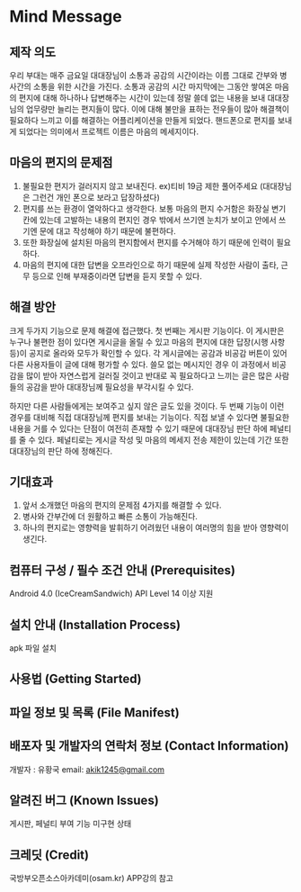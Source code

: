Mind Message
=======

제작 의도
---
 우리 부대는 매주 금요일 대대장님이 소통과 공감의 시간이라는 이름 그대로 간부와 병사간의 소통을 위한 시간을 가진다. 소통과 공감의 시간 마지막에는 그동안 쌓여온 마음의 편지에 대해 하나하나 답변해주는 시간이 있는데 정말 쓸데 없는 내용을 보내 대대장님의 업무량만 늘리는 편지들이 많다. 이에 대해 불만을 표하는 전우들이 많아 해결책이 필요하다 느끼고 이를 해결하는 어플리케이션을 만들게 되었다. 핸드폰으로 편지를 보내게 되었다는 의미에서 프로젝트 이름은 마음의 메세지이다.


마음의 편지의 문제점
---
1. 불필요한 편지가 걸러지지 않고 보내진다. ex)티비 19금 제한 풀어주세요 (대대장님은 그런건 개인 폰으로 보라고 답장하셨다)
2. 편지를 쓰는 환경이 열악하다고 생각한다. 보통 마음의 편지 수거함은 화장실 변기 칸에 있는데 고발하는 내용의 편지인 경우 밖에서 쓰기엔 눈치가 보이고 안에서 쓰기엔 문에 대고 작성해야 하기 때문에 불편하다.
3. 또한 화장실에 설치된 마음의 편지함에서 편지를 수거해야 하기 때문에 인력이 필요하다. 
4. 마음의 편지에 대한 답변을 오프라인으로 하기 때문에 실제 작성한 사람이 출타, 근무 등으로 인해 부재중이라면 답변을 듣지 못할 수 있다.

해결 방안
---
 크게 두가지 기능으로 문제 해결에 접근했다. 첫 번째는 게시판 기능이다. 이 게시판은 누구나 불편한 점이 있다면 게시글을 올릴 수 있고 마음의 편지에 대한 답장(시행 사항 등)이 공지로 올라와 모두가 확인할 수 있다. 각 게시글에는 공감과 비공감 버튼이 있어 다른 사용자들이 글에 대해 평가할 수 있다. 쓸모 없는 메시지인 경우 이 과정에서 비공감을 많이 받아 자연스럽게 걸러질 것이고 반대로 꼭 필요하다고 느끼는 글은 많은 사람들의 공감을 받아 대대장님께 필요성을 부각시킬 수 있다.
 
 하지만 다른 사람들에게는 보여주고 싶지 않은 글도 있을 것이다. 두 번째 기능이 이런 경우를 대비해 직접 대대장님께 편지를 보내는 기능이다. 직접 보낼 수 있다면 불필요한 내용을 거를 수 있다는 단점이 여전히 존재할 수 있기 때문에 대대장님 판단 하에 페널티를 줄 수 있다. 페널티로는 게시글 작성 및 마음의 메세지 전송 제한이 있는데 기간 또한 대대장님의 판단 하에 정해진다.

기대효과
---
1. 앞서 소개했던 마음의 편지의 문제점 4가지를 해결할 수 있다.
2. 병사와 간부간에 더 원활하고 빠른 소통이 가능해진다.
3. 하나의 편지로는 영향력을 발휘하기 어려웠던 내용이 여러명의 힘을 받아 영향력이 생긴다.


컴퓨터 구성 / 필수 조건 안내 (Prerequisites)
---
Android 4.0 (IceCreamSandwich) API Level 14 이상 지원

설치 안내 (Installation Process)
---
apk 파일 설치

사용법 (Getting Started)
---

파일 정보 및 목록 (File Manifest)
---


배포자 및 개발자의 연락처 정보 (Contact Information)
---
개발자 : 유황국
email: akik1245@gmail.com

알려진 버그 (Known Issues)
---
게시판, 페널티 부여 기능 미구현 상태

크레딧 (Credit)
---
국방부오픈소스아카데미(osam.kr) APP강의 참고
